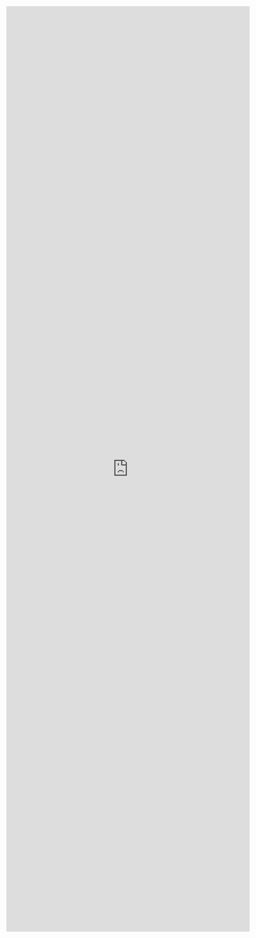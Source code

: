 <iframe src="https://docs.google.com/forms/d/e/1FAIpQLSfsgu9jBvMk0FG-3n-GL7qm3N-SGfUTfmTwIZ1U0TIzXrQ16A/viewform?embedded=true" width="640" height="2434" frameborder="0" marginheight="0" marginwidth="0">Loading…</iframe>
